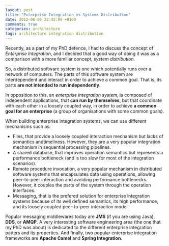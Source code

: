 ```yaml
---
layout: post
title: "Enterprise Integration vs Systems Distribution"
date: 2012-06-06 22:42:09 +0100
comments: true
categories: architecture
tags: architecture integration distribution
---
```

Recently, as a part of  my PhD defence, I had to discuss the concept of *Enterprise Integration*, and I decided that a good way of doing it was as a comparison with a more familiar concept, *system distribution*.  

So, a distributed software system is one which potentially runs over a network of computers. The parts of this software system are interdependent and interact in order to achieve a common goal. That is, its parts **are not intended to run independently**.  

In opposition to this, an *enterprise integration system*, is composed of independent applications, that **can run by themselves**, but that coordinate with each other in a loosely coupled way, in order to achieve **a common goal for an enterprise** (a group of organisations with some common goals).  

When building enterprise integration systems, we can use different mechanisms such as:

* Files, that provide a loosely coupled interaction mechanism but lacks of semantics andtimeliness. However, they are a very popular integration mechanism in sequential processing pipelines.
* A shared database, that improves operation semantics but represents a performance bottleneck (and is too slow for most of the integration scenarios).
* Remote procedure invocation, a very popular mechanism in distributed software systems that encapsulates data using operations, allowing peer-to-peer interaction and avoiding performance bottlenecks. However, it couples the parts of the system through the operation interfaces.
* Messaging, that is the prefered solution for enterprise integration systems because of its well defined semantics, its high performance, and its loosely coupled peer-to-peer interaction model.  

Popular messaging middlewares today are **JMS** (if you are using Java), **DDS**, or **AMQP**. A very interesting software engineering area (the one that my PhD was about) is dedicated to the different enterprise integration patters and its properties. And finally, two popular enterprise integration frameworks are **Apache Camel** and **Spring Integration**.  